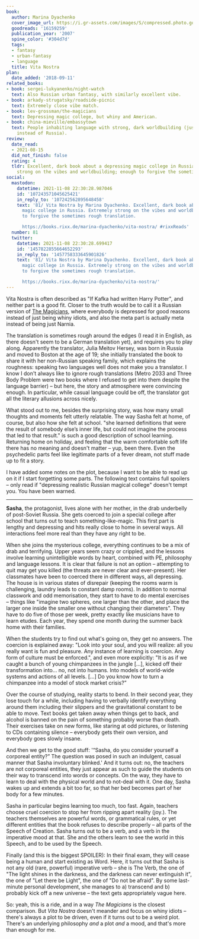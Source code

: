 ```yaml
---
book:
  author: Marina Dyachenko
  cover_image_url: https://i.gr-assets.com/images/S/compressed.photo.goodreads.com/books/1353342074l/16159259._SX98_.jpg
  goodreads: '16159259'
  publication_year: '2007'
  spine_color: '#304d7d'
  tags:
  - fantasy
  - urban-fantasy
  - language
  title: Vita Nostra
plan:
  date_added: '2018-09-11'
related_books:
- book: sergei-lukyanenko/night-watch
  text: Also Russian urban fantasy, with similarly excellent vibe.
- book: arkady-strugatsky/roadside-picnic
  text: Extremely close vibe match.
- book: lev-grossman/the-magicians
  text: Depressing magic college, but whiny and American.
- book: china-mieville/embassytown
  text: People inhabiting language with strong, dark worldbuilding (just outer space
    instead of Russia).
review:
  date_read:
  - 2021-08-15
  did_not_finish: false
  rating: 4
  tldr: Excellent, dark book about a depressing magic college in Russia. Extremely
    strong on the vibes and worldbuilding; enough to forgive the sometimes rough translation.
social:
  mastodon:
    datetime: 2021-11-08 22:30:28.987046
    id: '107243571045625421'
    in_reply_to: '107242562895648458'
    text: '81/ Vita Nostra by Marina Dyachenko. Excellent, dark book about a depressing
      magic college in Russia. Extremely strong on the vibes and worldbuilding; enough
      to forgive the sometimes rough translation.

      https://books.rixx.de/marina-dyachenko/vita-nostra/ #rixxReads'
  number: 81
  twitter:
    datetime: 2021-11-08 22:30:28.699417
    id: '1457822855664652293'
    in_reply_to: '1457758333645901826'
    text: '81/ Vita Nostra by Marina Dyachenko. Excellent, dark book about a depressing
      magic college in Russia. Extremely strong on the vibes and worldbuilding; enough
      to forgive the sometimes rough translation.

      https://books.rixx.de/marina-dyachenko/vita-nostra/'
---
```


Vita Nostra is often described as "If Kafka had written Harry Potter", and neither part is a good fit. Closer to the
truth would be to call it a Russian version of <a href="https://books.rixx.de/lev-grossman/the-magicians/">The
Magicians</a>, where everybody is depressed for good reasons instead of just being whiny idiots, and also the meta part
is actually meta instead of being just Narnia.

The translation is sometimes rough around the edges (I read it in English, as there doesn't seem to be a German
translation yet), and requires you to play along. Apparently the translator, Julia Meitov Hersey, was born in Russia and
moved to Boston at the age of 19; she initially translated the book to share it with her non-Russian speaking family,
which explains the roughness: speaking two languages well does not make you a translator.  I know I don't always like to
ignore rough translations (Metro 2033 and Three Body Problem were two books where I refused to get into them despite the
language barrier) – but here, the story and atmosphere were convincing enough. In particular, while casual language
could be off, the translator got all the literary allusions across nicely.

What stood out to me, besides the surprising story, was how many small thoughts and moments felt utterly relatable. The
way Sasha felt at home, of course, but also how she felt at school. "she learned definitions that were the result of
somebody else’s inner life, but could not imagine the process that led to that result." is such a good description of
school learning. Returning home on holiday, and feeling that the warm comfortable soft life there has no meaning and
doesn't matter – yup, been there. Even the psychedelic parts feel like legitimate parts of a fever dream, not stuff made
up to fit a story.

I have added some notes on the plot, because I want to be able to read up on it if I start forgetting some parts. The
following text contains full spoilers – only read if "depressing realistic Russian magical college" doesn't tempt you.
You have been warned.

----------------------------

**Sasha**, the protagonist, lives alone with her mother, in the drab underbelly of post-Soviet Russia. She gets coerced
to join a special college after school that turns out to teach something-like-magic. This first part is lengthy and
depressing and hits really close to home in several ways. All interactions feel more real than they have any right to
be.

When she joins the mysterious college, everything continues to be a mix of drab and terrifying. Upper years seem crazy
or crippled, and the lessons involve learning unintelligible words by heart, combined with PE, philosophy and language
lessons. It is clear that failure is not an option – attempting to quit may get you killed (the threats are never clear
and ever-present). Her classmates have been to coerced there in different ways, all depressing. The house is in various
states of disrepair (keeping the rooms warm is challenging, laundry leads to constant damp rooms).  In addition to
normal classwork and odd memorisation, they start to have to do mental exercises – things like "imagine two spheres, one
larger than the other, and place the larger one inside the smaller one without changing their diameters". They have to
do five of those per week, pretty exactly like musicians have to learn etudes. Each year, they spend one month during
the summer back home with their families.

When the students try to find out what's going on, they get no answers. The coercion is explained away: "Look into your
soul, and you will realize: all you really want is fun and pleasure. Any instance of learning is coercion. Any form of
culture must be enforced.", and even more explicitly: "It is as if we caught a bunch of young chimpanzees in the jungle
[…], kicked off their transformation into… no, not into humans. Into models of world-wide systems and actions of all
levels. […] Do you know how to turn a chimpanzee into a model of stock market crisis?”

Over the course of studying, reality starts to bend. In their second year, they lose touch for a while, including having
to verbally identify everything around them including their slippers and the gravitational constant to be able to move.
Text books get taken away when things get to back, and alcohol is banned on the pain of something probably worse than
death. Their exercises take on new forms, like staring at odd pictures, or listening to CDs containing silence –
everybody gets their own version, and everybody goes slowly insane.

And then we get to the good stuff: '“Sasha, do you consider yourself a corporeal entity?” The question was posed in such
an indulgent, casual manner that Sasha involuntary blinked.' And it turns out: no, the teachers are not corporeal
entities, they just appear as such to guide the students on their way to transcend into words or concepts. On the way,
they have to learn to deal with the physical world and to not-deal with it. One day, Sasha wakes up and extends a bit
too far, so that her bed becomes part of her body for a few minutes.

Sasha in particular begins learning too much, too fast. Again, teachers choose cruel coercion to stop her from ripping
apart reality (joy.). The teachers themselves are powerful words, or grammatical rules, or yet different entities that
the book refuses to describe properly – all parts of the Speech of Creation. Sasha turns out to be a verb, and a verb in
the imperative mood at that. She and the others learn to see the world in this Speech, and to be used by the Speech.

Finally (and this is the biggest SPOILER): In their final exam, they will cease being a human and start existing as
Word. Here, it turns out that Sasha is not any old (rare, powerful) imperative verb – she is The Verb, the one of "The
light shines in the darkness, and the darkness can never extinguish it", the one of "Let there be Light", the one of "Do
not be afraid". By some last-minute personal development, she manages to a) transcend and b) probably kick off a new
universe – the text gets appropriately vague here.

So: yeah, this is a ride, and in a way *The Magicians* is the closest comparison. But *Vita Nostra* doesn't meander and
focus on whiny idiots – there's always a plot to be driven, even if it turns out to be a weird plot. There's an
underlying philosophy *and* a plot *and* a mood, and that's more than enough for me.
